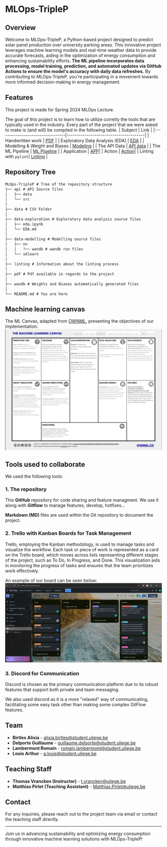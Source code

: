 # MLOps-TripleP

## Overview

Welcome to MLOps-TripleP, a Python-based project designed to predict solar panel production over university parking areas. This innovative project leverages machine learning models and real-time weather data to provide accurate forecasts, aiding in the optimization of energy consumption and enhancing sustainability efforts. **The ML pipeline incorporates data processing, model training, prediction, and automated updates via GitHub Actions to ensure the model's accuracy with daily data refreshes.** By contributing to MLOps-TripleP, you're participating in a movement towards more informed decision-making in energy management.


## Features
This project is made for Spring 2024 MLOps Lecture. 

The goal of this project is to learn how to utilize corretly the tools that are typically used in the industry. Every part of the project that we were asked to make is (and will) be compiled in the following table.
| Subject                         | Link                                  |
|---------------------------------|---------------------------------------|
| Handwritten work           | [PDF](pdf/PDF.md) |
| Exploratory Data Analysis (EDA) | [EDA](data-exploration/EDA.md) |
| Modelling & Weight and Biases | [Modeling](data-modelling/MODELS.md) |
| The API Data | [API data](api/data/FUTUREDATA.md) |
| The ML Pipeline | [ML Pipeline](api/MLPIPELINE.md) |
| Application | [APP](api/APP.md)|
| Action | [Action](api/ACTION.md)|
| Linting with `pylint`| [Linting](linting/LINTING.md) |



## Repository Tree
```
MLOps-TripleP # Tree of the repository structure
├── api # API Source files
│   ├── data
│   └── src
│
├── data # CSV Folder
│
├── data-exploration # Exploratory data analysis source files
│   ├── eda.ipynb
│   └── EDA.md
│
├── data-modelling # Modelling source files
│   ├── nn 
│   │   └── wandb # wandb run files
│   └── sklearn
│
├── linting # Information about the linting process
│
├── pdf # Pdf available in regards to the project
│
├── wandb # Weights and Biases automatically generated files
│
└── README.md # You are here

```
## Machine learning canvas
The ML Canvas, adapted from [OWNML](wonml.co), presenting the objectives of our implementation:
![image](pdf/canvas.png)

## Tools used to collaborate
We used the following tools:

### 1. The repository
This **GitHub** repository for code sharing and feature managment. We use it along with **Gitflow** to manage features, develop, hotfixes...

**Markdown (MD)** files are used within the Git repository to document the project. 

### 2. **Trello with Kanban Boards for Task Management**
Trello, employing the Kanban methodology, is used to manage tasks and visualize the workflow. Each task or piece of work is represented as a card on the Trello board, which moves across lists representing different stages of the project, such as To Do, In Progress, and Done. This visualization aids in monitoring the progress of tasks and ensures that the team prioritizes work effectively.

An example of our board can be seen below:
![trello](pdf/trello.jpeg)

### 3. **Discord for Communication**
Discord is chosen as the primary communication platform due to its robust features that support both private and team messaging.

We also used discord as it is a more "relaxed" way of communicating, facilitating some easy task other than making some complex GitFlow features.

## Team

- **Birtles Alixia** - alixia.birtles@student.uliege.be
- **Delporte Guillaume** - guillaume.delporte@student.uliege.be
- **Lambermont Romain** - romain.lambermont@student.uliege.be
- **Louis Arthur** - a.louis@student.uliege.be

## Teaching Staff

- **Thomas Vrancken (Instructor)** - t.vrancken@uliege.be
- **Matthias Pirlet (Teaching Assistant)** - Matthias.Pirlet@uliege.be

## Contact

For any inquiries, please reach out to the project team via email or contact the teaching staff directly.

---

Join us in advancing sustainability and optimizing energy consumption through innovative machine learning solutions with MLOps-TripleP!
